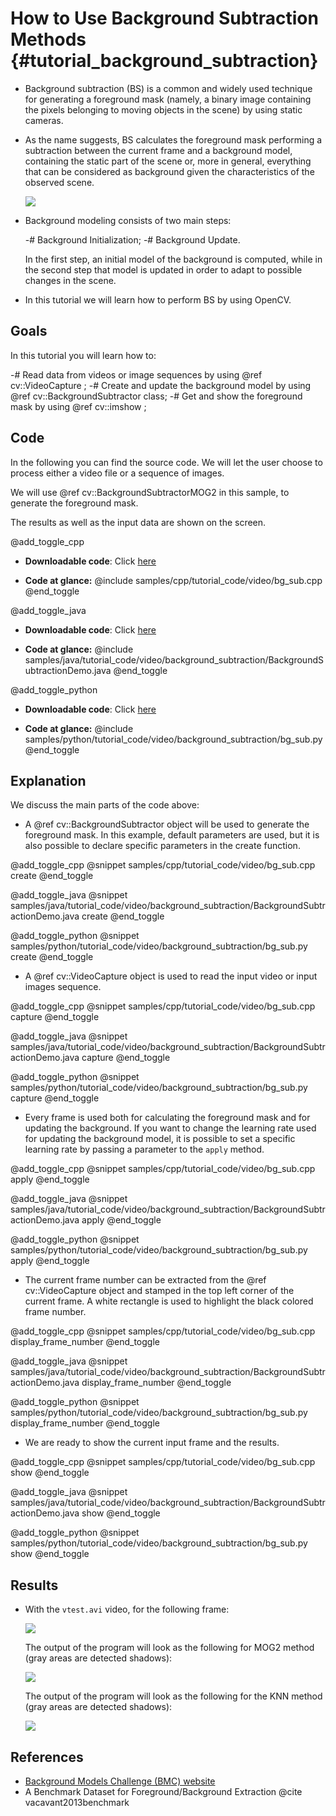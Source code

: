 How to Use Background Subtraction Methods {#tutorial_background_subtraction}
=========================================

-   Background subtraction (BS) is a common and widely used technique for generating a foreground
    mask (namely, a binary image containing the pixels belonging to moving objects in the scene) by
    using static cameras.
-   As the name suggests, BS calculates the foreground mask performing a subtraction between the
    current frame and a background model, containing the static part of the scene or, more in
    general, everything that can be considered as background given the characteristics of the
    observed scene.

    ![](images/Background_Subtraction_Tutorial_Scheme.png)

-   Background modeling consists of two main steps:

    -#  Background Initialization;
    -#  Background Update.

    In the first step, an initial model of the background is computed, while in the second step that
    model is updated in order to adapt to possible changes in the scene.

-   In this tutorial we will learn how to perform BS by using OpenCV.

Goals
-----

In this tutorial you will learn how to:

-#  Read data from videos or image sequences by using @ref cv::VideoCapture ;
-#  Create and update the background model by using @ref cv::BackgroundSubtractor class;
-#  Get and show the foreground mask by using @ref cv::imshow ;

Code
----

In the following you can find the source code. We will let the user choose to process either a video
file or a sequence of images.

We will use @ref cv::BackgroundSubtractorMOG2 in this sample, to generate the foreground mask.

The results as well as the input data are shown on the screen.

@add_toggle_cpp
-   **Downloadable code**: Click
    [here](https://github.com/opencv/opencv/tree/master/samples/cpp/tutorial_code/video/bg_sub.cpp)

-   **Code at glance:**
    @include samples/cpp/tutorial_code/video/bg_sub.cpp
@end_toggle

@add_toggle_java
-   **Downloadable code**: Click
    [here](https://github.com/opencv/opencv/tree/master/samples/java/tutorial_code/video/background_subtraction/BackgroundSubtractionDemo.java)

-   **Code at glance:**
    @include samples/java/tutorial_code/video/background_subtraction/BackgroundSubtractionDemo.java
@end_toggle

@add_toggle_python
-   **Downloadable code**: Click
    [here](https://github.com/opencv/opencv/tree/master/samples/python/tutorial_code/video/background_subtraction/bg_sub.py)

-   **Code at glance:**
    @include samples/python/tutorial_code/video/background_subtraction/bg_sub.py
@end_toggle

Explanation
-----------

We discuss the main parts of the code above:

-   A @ref cv::BackgroundSubtractor object will be used to generate the foreground mask. In this
    example, default parameters are used, but it is also possible to declare specific parameters in
    the create function.

@add_toggle_cpp
@snippet samples/cpp/tutorial_code/video/bg_sub.cpp create
@end_toggle

@add_toggle_java
@snippet samples/java/tutorial_code/video/background_subtraction/BackgroundSubtractionDemo.java create
@end_toggle

@add_toggle_python
@snippet samples/python/tutorial_code/video/background_subtraction/bg_sub.py create
@end_toggle

-   A @ref cv::VideoCapture object is used to read the input video or input images sequence.

@add_toggle_cpp
@snippet samples/cpp/tutorial_code/video/bg_sub.cpp capture
@end_toggle

@add_toggle_java
@snippet samples/java/tutorial_code/video/background_subtraction/BackgroundSubtractionDemo.java capture
@end_toggle

@add_toggle_python
@snippet samples/python/tutorial_code/video/background_subtraction/bg_sub.py capture
@end_toggle

-   Every frame is used both for calculating the foreground mask and for updating the background. If
    you want to change the learning rate used for updating the background model, it is possible to
    set a specific learning rate by passing a parameter to the `apply` method.

@add_toggle_cpp
@snippet samples/cpp/tutorial_code/video/bg_sub.cpp apply
@end_toggle

@add_toggle_java
@snippet samples/java/tutorial_code/video/background_subtraction/BackgroundSubtractionDemo.java apply
@end_toggle

@add_toggle_python
@snippet samples/python/tutorial_code/video/background_subtraction/bg_sub.py apply
@end_toggle

-   The current frame number can be extracted from the @ref cv::VideoCapture object and stamped in
    the top left corner of the current frame. A white rectangle is used to highlight the black
    colored frame number.

@add_toggle_cpp
@snippet samples/cpp/tutorial_code/video/bg_sub.cpp display_frame_number
@end_toggle

@add_toggle_java
@snippet samples/java/tutorial_code/video/background_subtraction/BackgroundSubtractionDemo.java display_frame_number
@end_toggle

@add_toggle_python
@snippet samples/python/tutorial_code/video/background_subtraction/bg_sub.py display_frame_number
@end_toggle

-   We are ready to show the current input frame and the results.

@add_toggle_cpp
@snippet samples/cpp/tutorial_code/video/bg_sub.cpp show
@end_toggle

@add_toggle_java
@snippet samples/java/tutorial_code/video/background_subtraction/BackgroundSubtractionDemo.java show
@end_toggle

@add_toggle_python
@snippet samples/python/tutorial_code/video/background_subtraction/bg_sub.py show
@end_toggle

Results
-------

-   With the `vtest.avi` video, for the following frame:

    ![](images/Background_Subtraction_Tutorial_frame.jpg)

    The output of the program will look as the following for MOG2 method (gray areas are detected shadows):

    ![](images/Background_Subtraction_Tutorial_result_MOG2.jpg)

    The output of the program will look as the following for the KNN method (gray areas are detected shadows):

    ![](images/Background_Subtraction_Tutorial_result_KNN.jpg)

References
----------

-   [Background Models Challenge (BMC) website](https://web.archive.org/web/20140418093037/http://bmc.univ-bpclermont.fr/)
-   A Benchmark Dataset for Foreground/Background Extraction @cite vacavant2013benchmark
